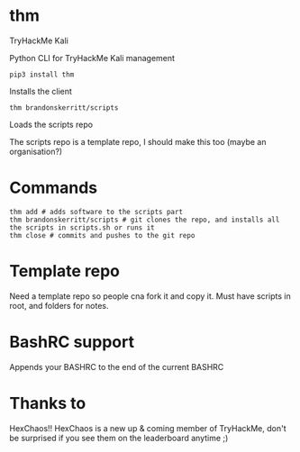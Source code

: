 # thm
TryHackMe Kali

Python CLI for TryHackMe Kali management

```
pip3 install thm
```

Installs the client

```
thm brandonskerritt/scripts
```

Loads the scripts repo

The scripts repo is a template repo, I should make this too (maybe an organisation?)

# Commands

```
thm add # adds software to the scripts part
thm brandonskerritt/scripts # git clones the repo, and installs all the scripts in scripts.sh or runs it
thm close # commits and pushes to the git repo
```

# Template repo
Need a template repo so people cna fork it and copy it. Must have scripts in root, and folders for notes.

# BashRC support

Appends your BASHRC to the end of the current BASHRC

# Thanks to
HexChaos!!
HexChaos is a new up & coming member of TryHackMe, don't be surprised if you see them on the leaderboard anytime ;)
